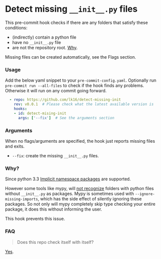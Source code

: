 # Detect missing `__init__.py` files

This pre-commit hook checks if there are any folders that satisfy these conditions:
* (indirectly) contain a python file
* have no `__init__.py` file
* are not the repository root. [Why](https://github.com/timbrel/GitSavvy/issues/626#issuecomment-290631660).

Missing files can be created automatically, see the Flags section.

### Usage
Add the below yaml snippet to your `pre-commit-config.yaml`.
Optionally run `pre-commit run --all-files` to check if the hook finds any problems. Otherwise it will run on any commit going forward.

```yaml
  - repo: https://github.com/lk16/detect-missing-init
    rev: v0.0.1  # Please check what the latest available version is
    hooks:
    - id: detect-mising-init
      args: ['--fix']  # See the arguments section
```

### Arguments
When no flags/arguments are specified, the hook just reports missing files and exits.

* `--fix`: create the missing `__init__.py` files.

### Why?
Since python 3.3 [Implicit namespace packages](https://stackoverflow.com/questions/37139786/is-init-py-not-required-for-packages-in-python-3-3) are supported.

However some tools like mypy, will [not recognize](https://github.com/python/mypy/issues/2773) folders with python files without `__init__.py` as packages.
Mypy is sometimes used with `--ignore-missing-imports`, which has the side effect of silently ignoring these packages.
So not only will mypy completely skip type checking your entire package, it does this without informing the user.

This hook prevents this issue.

### FAQ
> Does this repo check itself with itself?

[Yes](pre-commit-config.yaml).
